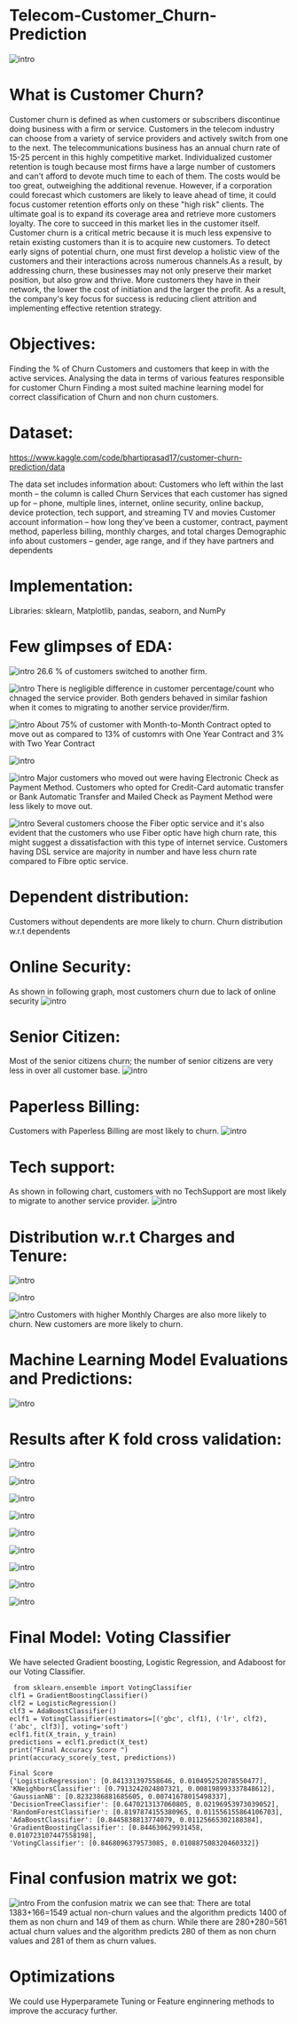 # Telecom-Customer_Churn-Prediction
![intro](https://github.com/Abhishekshaw2002/Telecom-Customer_Churn-Prediction/blob/85201dd604fd67cdd60b52cf3690022df8463282/Output/customer%20churn.jpeg)

# What is Customer Churn?
Customer churn is defined as when customers or subscribers discontinue doing business with a firm or service.
Customers in the telecom industry can choose from a variety of service providers and actively switch from one to the next. The telecommunications business has an annual churn rate of 15-25 percent in this highly competitive market.
Individualized customer retention is tough because most firms have a large number of customers and can't afford to devote much time to each of them. The costs would be too great, outweighing the additional revenue. However, if a corporation could forecast which customers are likely to leave ahead of time, it could focus customer retention efforts only on these "high risk" clients. The ultimate goal is to expand its coverage area and retrieve more customers loyalty. The core to succeed in this market lies in the customer itself.
Customer churn is a critical metric because it is much less expensive to retain existing customers than it is to acquire new customers.
To detect early signs of potential churn, one must first develop a holistic view of the customers and their interactions across numerous channels.As a result, by addressing churn, these businesses may not only preserve their market position, but also grow and thrive. More customers they have in their network, the lower the cost of initiation and the larger the profit. As a result, the company's key focus for success is reducing client attrition and implementing effective retention strategy.

# Objectives:
Finding the % of Churn Customers and customers that keep in with the active services.
Analysing the data in terms of various features responsible for customer Churn
Finding a most suited machine learning model for correct classification of Churn and non churn customers.

# Dataset:
https://www.kaggle.com/code/bhartiprasad17/customer-churn-prediction/data

The data set includes information about:
Customers who left within the last month – the column is called Churn
Services that each customer has signed up for – phone, multiple lines, internet, online security, online backup, device protection, tech support, and streaming TV and movies
Customer account information – how long they’ve been a customer, contract, payment method, paperless billing, monthly charges, and total charges
Demographic info about customers – gender, age range, and if they have partners and dependents

# Implementation:
Libraries: sklearn, Matplotlib, pandas, seaborn, and NumPy

# Few glimpses of EDA:

![intro](https://github.com/Abhishekshaw2002/Telecom-Customer_Churn-Prediction/blob/6999a1d13bf37fbb31b3307bea3f4e0528749199/Output/Churn%20Distribution.png)
26.6 % of customers switched to another firm.

![intro](https://github.com/Abhishekshaw2002/Telecom-Customer_Churn-Prediction/blob/6999a1d13bf37fbb31b3307bea3f4e0528749199/Output/distributionWRTGender.PNG)
There is negligible difference in customer percentage/count who chnaged the service provider. Both genders behaved in similar fashion when it comes to migrating to another service provider/firm.

![intro](https://github.com/Abhishekshaw2002/Telecom-Customer_Churn-Prediction/blob/6999a1d13bf37fbb31b3307bea3f4e0528749199/Output/Contract%20distribution.png)
About 75% of customer with Month-to-Month Contract opted to move out as compared to 13% of customrs with One Year Contract and 3% with Two Year Contract

![intro](https://github.com/Abhishekshaw2002/Telecom-Customer_Churn-Prediction/blob/6999a1d13bf37fbb31b3307bea3f4e0528749199/Output/payment%20methods.png)

![intro](https://github.com/Abhishekshaw2002/TelecomCustomer_ChurnPrediction/blob/6999a1d13bf37fbb31b3307bea3f4e0528749199/Output/payment%20ethods%20with%20respectto%20churn.PNG) Major customers who moved out were having Electronic Check as Payment Method. Customers who opted for Credit-Card automatic transfer or Bank Automatic Transfer and Mailed Check as Payment Method were less likely to move out.

![intro](https://github.com/Abhishekshaw2002/Telecom-Customer_Churn-Prediction/blob/6999a1d13bf37fbb31b3307bea3f4e0528749199/Output/internet%20services.PNG)
Several customers choose the Fiber optic service and it's also evident that the customers who use Fiber optic have high churn rate, this might suggest a dissatisfaction with this type of internet service. Customers having DSL service are majority in number and have less churn rate compared to Fibre optic service.

# Dependent distribution:
Customers without dependents are more likely to churn. Churn distribution w.r.t dependents

# Online Security:
As shown in following graph, most customers churn due to lack of online security
![intro](https://github.com/Abhishekshaw2002/Telecom-Customer_Churn-Prediction/blob/543524594cdfd1f9b2ed0004d867c73944699ac7/Output/onlineSecurity.PNG)

# Senior Citizen:
Most of the senior citizens churn; the number of senior citizens are very less in over all customer base.
![intro](https://github.com/Abhishekshaw2002/Telecom-Customer_Churn-Prediction/blob/543524594cdfd1f9b2ed0004d867c73944699ac7/Output/seniorCitzen.PNG
)

# Paperless Billing:
Customers with Paperless Billing are most likely to churn.
![intro](https://github.com/Abhishekshaw2002/Telecom-Customer_Churn-Prediction/blob/543524594cdfd1f9b2ed0004d867c73944699ac7/Output/billing.PNG)


# Tech support:
As shown in following chart, customers with no TechSupport are most likely to migrate to another service provider.
![intro](https://github.com/Abhishekshaw2002/Telecom-Customer_Churn-Prediction/blob/543524594cdfd1f9b2ed0004d867c73944699ac7/Output/techSupport.PNG)

# Distribution w.r.t Charges and Tenure:
![intro](https://github.com/Abhishekshaw2002/Telecom-Customer_Churn-Prediction/blob/543524594cdfd1f9b2ed0004d867c73944699ac7/Output/carges%20distribution.PNG)

![intro](https://github.com/Abhishekshaw2002/Telecom-Customer_Churn-Prediction/blob/543524594cdfd1f9b2ed0004d867c73944699ac7/Output/total%20charges.PNG)

![intro](https://github.com/Abhishekshaw2002/Telecom-Customer_Churn-Prediction/blob/543524594cdfd1f9b2ed0004d867c73944699ac7/Output/tenure%20and%20churn.PNG)
Customers with higher Monthly Charges are also more likely to churn.
New customers are more likely to churn.

# Machine Learning Model Evaluations and Predictions:

![intro](https://github.com/Abhishekshaw2002/Telecom-Customer_Churn-Prediction/blob/2c80da08409b36476d1de3e66b50ef2b6af84d85/Output/Model%20evaluation.PNG)

# Results after K fold cross validation:

![intro](https://github.com/Abhishekshaw2002/Telecom-Customer_Churn-Prediction/blob/2c80da08409b36476d1de3e66b50ef2b6af84d85/Output/LR.PNG)

![intro](https://github.com/Abhishekshaw2002/Telecom-Customer_Churn-Prediction/blob/2c80da08409b36476d1de3e66b50ef2b6af84d85/Output/KNN.PNG)

![intro](https://github.com/Abhishekshaw2002/Telecom-Customer_Churn-Prediction/blob/2c80da08409b36476d1de3e66b50ef2b6af84d85/Output/Naive%20Bayes.PNG)

![intro](https://github.com/Abhishekshaw2002/Telecom-Customer_Churn-Prediction/blob/2c80da08409b36476d1de3e66b50ef2b6af84d85/Output/Decision%20trees.PNG)

![intro](https://github.com/Abhishekshaw2002/Telecom-Customer_Churn-Prediction/blob/2c80da08409b36476d1de3e66b50ef2b6af84d85/Output/Random%20Forest.PNG)

![intro](https://github.com/Abhishekshaw2002/Telecom-Customer_Churn-Prediction/blob/2c80da08409b36476d1de3e66b50ef2b6af84d85/Output/Adaboost.PNG)

![intro](https://github.com/Abhishekshaw2002/Telecom-Customer_Churn-Prediction/blob/2c80da08409b36476d1de3e66b50ef2b6af84d85/Output/Gradient%20boost.PNG)

![intro](https://github.com/Abhishekshaw2002/Telecom-Customer_Churn-Prediction/blob/2c80da08409b36476d1de3e66b50ef2b6af84d85/Output/Voting%20Classifier.PNG)

![intro](https://github.com/Abhishekshaw2002/Telecom-Customer_Churn-Prediction/blob/2c80da08409b36476d1de3e66b50ef2b6af84d85/Output/confusion_matrix_models.PNG)

# Final Model: Voting Classifier
 We have selected Gradient boosting, Logistic Regression, and Adaboost for our Voting Classifier.

     from sklearn.ensemble import VotingClassifier
    clf1 = GradientBoostingClassifier()
    clf2 = LogisticRegression()
    clf3 = AdaBoostClassifier()
    eclf1 = VotingClassifier(estimators=[('gbc', clf1), ('lr', clf2), ('abc', clf3)], voting='soft')
    eclf1.fit(X_train, y_train)
    predictions = eclf1.predict(X_test)
    print("Final Accuracy Score ")
    print(accuracy_score(y_test, predictions))

    Final Score
    {'LogisticRegression': [0.841331397558646, 0.010495252078550477],
    'KNeighborsClassifier': [0.7913242024807321, 0.008198993337848612],
    'GaussianNB': [0.8232386881685605, 0.00741678015498337],
    'DecisionTreeClassifier': [0.6470213137060805, 0.02196953973039052],
    'RandomForestClassifier': [0.8197874155380965, 0.011556155864106703],
    'AdaBoostClassifier': [0.8445838813774079, 0.01125665302188384],
    'GradientBoostingClassifier': [0.844630629931458, 0.010723107447558198],
    'VotingClassifier': [0.8468096379573085, 0.010887508320460332]}


# Final confusion matrix we got:
![intro](https://github.com/Abhishekshaw2002/Telecom-Customer_Churn-Prediction/blob/37f998700958d4a910b920a1b6c94f7bf94d8564/Output/confusion%20matrix.PNG)
From the confusion matrix we can see that: There are total 1383+166=1549 actual non-churn values and the algorithm predicts 1400 of them as non churn and 149 of them as churn. While there are 280+280=561 actual churn values and the algorithm predicts 280 of them as non churn values and 281 of them as churn values.

# Optimizations
We could use Hyperparamete Tuning or Feature enginnering methods to improve the accuracy further.

